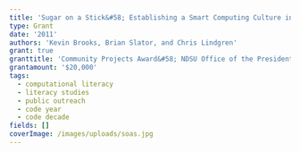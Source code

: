 ```yaml
---
title: 'Sugar on a Stick&#58; Establishing a Smart Computing Culture in Fargo'
type: Grant
date: '2011'
authors: 'Kevin Brooks, Brian Slator, and Chris Lindgren'
grant: true
granttitle: 'Community Projects Award&#58; NDSU Office of the President'
grantamount: '$20,000'
tags:
  - computational literacy
  - literacy studies
  - public outreach
  - code year
  - code decade
fields: []
coverImage: /images/uploads/soas.jpg
---
```

